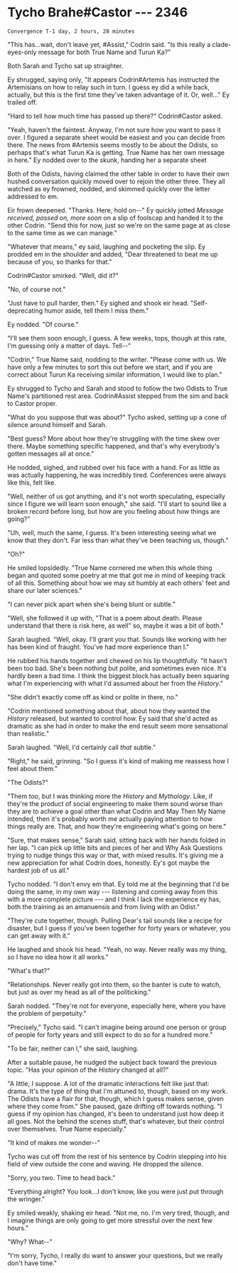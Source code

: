 # Tycho Brahe#Castor --- 2346

    Convergence T-1 day, 2 hours, 28 minutes

"This has...wait, don't leave yet, #Assist," Codrin said. "Is this really a clade-eyes-only message for both True Name and Turun Ka?"

Both Sarah and Tycho sat up straighter.

Ey shrugged, saying only, "It appears Codrin#Artemis has instructed the Artemisians on how to relay such in turn. I guess ey did a while back, actually, but this is the first time they've taken advantage of it. Or, well..." Ey trailed off.

"Hard to tell how much time has passed up there?" Codrin#Castor asked.

"Yeah, haven't the faintest. Anyway, I'm not sure how you want to pass it over. I figured a separate sheet would be easiest and you can decide from there. The news from #Artemis seems mostly to be about the Odists, so perhaps that's what Turun Ka is getting. True Name has her own message in here." Ey nodded over to the skunk, handing her a separate sheet

Both of the Odists, having claimed the other table in order to have their own hushed conversation quickly moved over to rejoin the other three. They all watched as ey frowned, nodded, and skimmed quickly over the letter addressed to em.

Eir frown deepened. "Thanks. Here, hold on--" Ey quickly jotted *Message received, passed on, more soon* on a slip of foolscap and handed it to the other Codrin. "Send this for now, just so we're on the same page at as close to the same time as we can manage."

"Whatever that means," ey said, laughing and pocketing the slip. Ey prodded em in the shoulder and added, "Dear threatened to beat me up because of you, so thanks for that."

Codrin#Castor smirked. "Well, did it?"

"No, of course not."

"Just have to pull harder, then." Ey sighed and shook eir head. "Self-deprecating humor aside, tell them I miss them."

Ey nodded. "Of course."

"I'll see them soon enough, I guess. A few weeks, tops, though at this rate, I'm guessing only a matter of days. Tell--"

"Codrin," True Name said, nodding to the writer. "Please come with us. We have only a few minutes to sort this out before we start, and if you are correct about Turun Ka receiving similar information, I would like to plan."

Ey shrugged to Tycho and Sarah and stood to follow the two Odists to True Name's partitioned rest area. Codrin#Assist stepped from the sim and back to Castor proper.

"What do you suppose that was about?" Tycho asked, setting up a cone of silence around himself and Sarah.

"Best guess? More about how they're struggling with the time skew over there. Maybe something specific happened, and that's why everybody's gotten messages all at once."

He nodded, sighed, and rubbed over his face with a hand. For as little as was actually happening, he was incredibly tired. Conferences were always like this, felt like.

"Well, neither of us got anything, and it's not worth speculating, especially since I figure we will learn soon enough," she said. "I'll start to sound like a broken record before long, but how are you feeling about how things are going?"

"Uh, well, much the same, I guess. It's been interesting seeing what we know that they don't. Far less than what they've been teaching us, though."

"Oh?"

He smiled lopsidedly. "True Name cornered me when this whole thing began and quoted some poetry at me that got me in mind of keeping track of all this. Something about how we may sit humbly at each others' feet and share our later sciences."

"I can never pick apart when she's being blunt or subtle."

"Well, she followed it up with, "That is a poem about death. Please understand that there is risk here, as well" so, maybe it was a bit of both."

Sarah laughed. "Well, okay. I'll grant you that. Sounds like working with her has been kind of fraught. You've had more experience than I."

He rubbed his hands together and chewed on his lip thoughtfully. "It hasn't been too bad. She's been nothing but polite, and sometimes even nice. It's hardly been a bad time. I think the biggest block has actually been squaring what I'm experiencing with what I'd assumed about her from the *History*."

"She didn't exactly come off as kind or polite in there, no."

"Codrin mentioned something about that, about how they wanted the *History* released, but wanted to control how. Ey said that she'd acted as dramatic as she had in order to make the end result seem more sensational than realistic."

Sarah laughed. "Well, I'd certainly call *that* subtle."

"Right," he said, grinning. "So I guess it's kind of making me reassess how I feel about them."

"The Odists?"

"Them too, but I was thinking more the *History* and *Mythology*. Like, if they're the product of social engineering to make them sound worse than they are to achieve a goal other than what Codrin and May Then My Name intended, then it's probably worth me actually paying attention to how things really are. That, and how they're engineering what's going on here."

"Sure, that makes sense," Sarah said, sitting back with her hands folded in her lap. "I can pick up little bits and pieces of her and Why Ask Questions trying to nudge things this way or that, with mixed results. It's giving me a new appreciation for what Codrin does, honestly. Ey's got maybe the hardest job of us all."

Tycho nodded. "I don't envy em that. Ey told me at the beginning that I'd be doing the same, in my own way --- listening and coming away from this with a more complete picture --- and I think I lack the experience ey has, both the training as an amanuensis and from living with an Odist."

"They're cute together, though. Pulling Dear's tail sounds like a recipe for disaster, but I guess if you've been together for forty years or whatever, you can get away with it."

He laughed and shook his head. "Yeah, no way. Never really was my thing, so I have no idea how it all works."

"What's that?"

"Relationships. Never really got into them, so the banter is cute to watch, but just as over my head as all of the politicking."

Sarah nodded. "They're not for everyone, especially here, where you have the problem of perpetuity."

"Precisely," Tycho said. "I can't imagine being around one person or group of people for forty years and still expect to do so for a hundred more."

"To be fair, neither can I," she said, laughing.

After a suitable pause, he nudged the subject back toward the previous topic. "Has your opinion of the *History* changed at all?"

"A little, I suppose. A lot of the dramatic interactions felt like just that: drama. It's the type of thing that I'm attuned to, though, based on my work. The Odists have a flair for that, though, which I guess makes sense, given where they come from." She paused, gaze drifting off towards nothing. "I guess if my opinion has changed, it's been to understand just how deep it all goes. Not the behind the scenes stuff, that's whatever, but their control over themselves. True Name especially."

"It kind of makes me wonder--"

Tycho was cut off from the rest of his sentence by Codrin stepping into his field of view outside the cone and waving. He dropped the silence.

"Sorry, you two. Time to head back."

"Everything alright? You look...I don't know, like you were just put through the wringer."

Ey smiled weakly, shaking eir head. "Not me, no. I'm very tired, though, and I imagine things are only going to get more stressful over the next few hours."

"Why? What--"

"I'm sorry, Tycho, I really do want to answer your questions, but we really don't have time."

